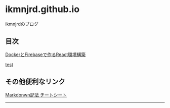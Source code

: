 # ikmnjrd.github.io
ikmnjrdのブログ

## 目次
[DockerとFirebaseで作るReact環境構築](https://ikmnjrd.github.io/docker-firebase)

[test](https://ikmnjrd.github.io/test)

## その他便利なリンク
[Markdonwn記法 チートシート](https://qiita.com/Qiita/items/c686397e4a0f4f11683d)

***